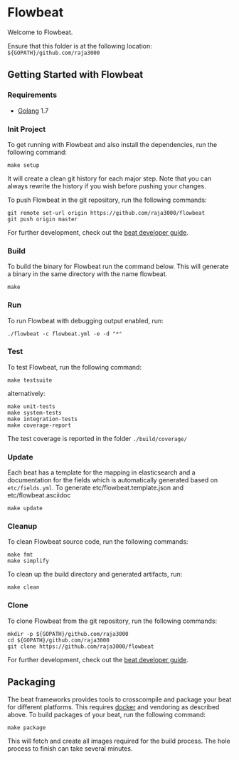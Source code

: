 # Flowbeat

Welcome to Flowbeat.

Ensure that this folder is at the following location:
`${GOPATH}/github.com/raja3000`

## Getting Started with Flowbeat

### Requirements

* [Golang](https://golang.org/dl/) 1.7

### Init Project
To get running with Flowbeat and also install the
dependencies, run the following command:

```
make setup
```

It will create a clean git history for each major step. Note that you can always rewrite the history if you wish before pushing your changes.

To push Flowbeat in the git repository, run the following commands:

```
git remote set-url origin https://github.com/raja3000/flowbeat
git push origin master
```

For further development, check out the [beat developer guide](https://www.elastic.co/guide/en/beats/libbeat/current/new-beat.html).

### Build

To build the binary for Flowbeat run the command below. This will generate a binary
in the same directory with the name flowbeat.

```
make
```


### Run

To run Flowbeat with debugging output enabled, run:

```
./flowbeat -c flowbeat.yml -e -d "*"
```


### Test

To test Flowbeat, run the following command:

```
make testsuite
```

alternatively:
```
make unit-tests
make system-tests
make integration-tests
make coverage-report
```

The test coverage is reported in the folder `./build/coverage/`

### Update

Each beat has a template for the mapping in elasticsearch and a documentation for the fields
which is automatically generated based on `etc/fields.yml`.
To generate etc/flowbeat.template.json and etc/flowbeat.asciidoc

```
make update
```


### Cleanup

To clean  Flowbeat source code, run the following commands:

```
make fmt
make simplify
```

To clean up the build directory and generated artifacts, run:

```
make clean
```


### Clone

To clone Flowbeat from the git repository, run the following commands:

```
mkdir -p ${GOPATH}/github.com/raja3000
cd ${GOPATH}/github.com/raja3000
git clone https://github.com/raja3000/flowbeat
```


For further development, check out the [beat developer guide](https://www.elastic.co/guide/en/beats/libbeat/current/new-beat.html).


## Packaging

The beat frameworks provides tools to crosscompile and package your beat for different platforms. This requires [docker](https://www.docker.com/) and vendoring as described above. To build packages of your beat, run the following command:

```
make package
```

This will fetch and create all images required for the build process. The hole process to finish can take several minutes.
